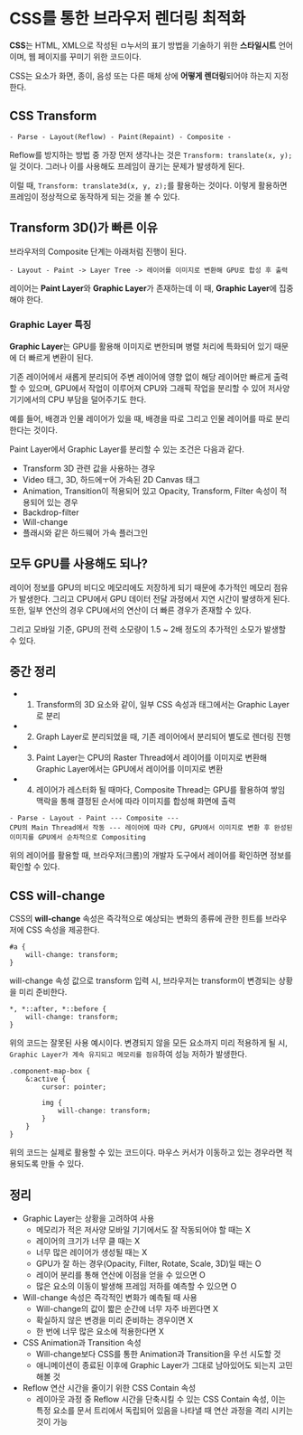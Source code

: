 # CSS를 통한 브라우저 렌더링 최적화
<b>CSS</b>는 HTML, XML으로 작성된 ㅁ누서의 표기 방법을 기술하기 위한 <b>스타일시트</b> 언어이며, 웹 페이지를 꾸미기 위한 코드이다.   

CSS는 요소가 화면, 종이, 음성 또는 다른 매체 상에 <b>어떻게 렌더링</b>되어야 하는지 지정한다.   

## CSS Transform
```
- Parse - Layout(Reflow) - Paint(Repaint) - Composite -
```

Reflow를 방지하는 방법 중 가장 먼저 생각나는 것은 ```Transform: translate(x, y);```일 것이다. 그러나 이를 사용해도 프레임이 끊기는 문제가 발생하게 된다.   

이럴 때, ```Transform: translate3d(x, y, z);```를 활용하는 것이다. 이렇게 활용하면 프레임이 정상적으로 동작하게 되는 것을 볼 수 있다.   

## Transform 3D()가 빠른 이유
브라우저의 Composite 단계는 아래처럼 진행이 된다.
```
- Layout - Paint -> Layer Tree -> 레이어를 이미지로 변환해 GPU로 합성 후 출력
```

레이어는 <b>Paint Layer</b>와 <b>Graphic Layer</b>가 존재하는데 이 때, <b>Graphic Layer</b>에 집중해야 한다.

### Graphic Layer 특징
<b>Graphic Layer</b>는 GPU를 활용해 이미지로 변한되며 병렬 처리에 특화되어 있기 때문에 더 빠르게 변환이 된다.   

기존 레이어에서 새롭게 분리되어 주변 레이어에 영향 없이 해당 레이어만 빠르게 출력할 수 있으며, GPU에서 작업이 이루어져 CPU와 그래픽 작업을 분리할 수 있어 저사양 기기에서의 CPU 부담을 덜어주기도 한다.   

예를 들어, 배경과 인물 레이어가 있을 때, 배경을 따로 그리고 인물 레이어를 따로 분리한다는 것이다.   

Paint Layer에서 Graphic Layer를 분리할 수 있는 조건은 다음과 같다.   

* Transform 3D 관련 값을 사용하는 경우
* Video 태그, 3D, 하드에ㅜ어 가속된 2D Canvas 태그
* Animation, Transition이 적용되어 있고 Opacity, Transform, Filter 속성이 적용되어 있는 경우
* Backdrop-filter
* Will-change
* 플래시와 같은 하드웨어 가속 플러그인

## 모두 GPU를 사용해도 되나?
레이어 정보를 GPU의 비디오 메모리에도 저장하게 되기 때문에 추가적인 메모리 점유가 발생한다. 그리고 CPU에서 GPU 데이터 전달 과정에서 지연 시간이 발생하게 된다. 또한, 일부 연산의 경우 CPU에서의 연산이 더 빠른 경우가 존재할 수 있다.   

그리고 모바일 기준, GPU의 전력 소모량이 1.5 ~ 2배 정도의 추가적인 소모가 발생할 수 있다.

## 중간 정리
* 1. Transform의 3D 요소와 같이, 일부 CSS 속성과 태그에서는 Graphic Layer로 분리
* 2. Graph Layer로 분리되었을 때, 기존 레이어에서 분리되어 별도로 렌더링 진행
* 3. Paint Layer는 CPU의 Raster Thread에서 레이어를 이미지로 변환해 Graphic Layer에서는 GPU에서 레이어를 이미지로 변환
* 4. 레이어가 레스터화 될 때마다, Composite Thread는 GPU를 활용하여 쌓임 맥락을 통해 결정된 순서에 따라 이미지를 합성해 화면에 출력   

```
- Parse - Layout - Paint --- Composite ---
CPU의 Main Thread에서 작동 --- 레이어에 따라 CPU, GPU에서 이미지로 변환 후 완성된 이미지를 GPU에서 순차적으로 Compositing
```

위의 레이어를 활용할 때, 브라우저(크롬)의 개발자 도구에서 레이어를 확인하면 정보를 확인할 수 있다.   

## CSS will-change
CSS의 <b>will-change</b> 속성은 즉각적으로 예상되는 변화의 종류에 관한 힌트를 브라우저에 CSS 속성을 제공한다.   

```
#a {
    will-change: transform;
}
```

will-change 속성 값으로 transform 입력 시, 브라우저는 transform이 변경되는 상황을 미리 준비한다.   

```
*, *::after, *::before {
    will-change: transform;
}
```

위의 코드는 잘못된 사용 예시이다. 변경되지 않을 모든 요소까지 미리 적용하게 될 시, ```Graphic Layer가 계속 유지되고 메모리를 점유```하여 성능 저하가 발생한다.   

```
.component-map-box {
    &:active {
        cursor: pointer;

        img {
            will-change: transform;
        }
    }
}
```

위의 코드는 실제로 활용할 수 있는 코드이다. 마우스 커서가 이동하고 있는 경우라면 적용되도록 만들 수 있다.   

## 정리
* Graphic Layer는 상황을 고려하여 사용
    * 메모리가 적은 저사양 모바일 기기에서도 잘 작동되어야 할 때는 X
    * 레이어의 크기가 너무 클 때는 X
    * 너무 많은 레이어가 생성될 때는 X
    * GPU가 잘 하는 경우(Opacity, Filter, Rotate, Scale, 3D)일 때는 O
    * 레이어 분리를 통해 연산에 이점을 얻을 수 있으면 O
    * 많은 요소의 이동이 발생해 프레임 저하를 예측할 수 있으면 O
* Will-change 속성은 즉각적인 변화가 예측될 때 사용
    * Will-change의 값이 짧은 순간에 너무 자주 바뀐다면 X
    * 확실하지 않은 변경을 미리 준비하는 경우이면 X
    * 한 번에 너무 많은 요소에 적용한다면 X
* CSS Animation과 Transition 속성
    * Will-change보다 CSS를 통한 Animation과 Transition을 우선 시도할 것
    * 애니메이션이 종료된 이후에 Graphic Layer가 그대로 남아있어도 되는지 고민해볼 것
* Reflow 연산 시간을 줄이기 위한 CSS Contain 속성
    * 레이아웃 과정 중 Reflow 시간을 단축시킬 수 있는 CSS Contain 속성, 이는 특정 요소를 문서 트리에서 독립되어 있음을 나타낼 때 연산 과정을 격리 시키는 것이 가능   